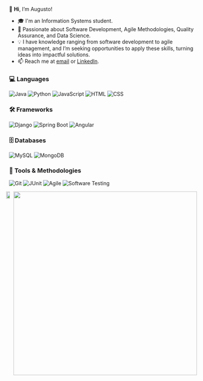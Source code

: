 👋 **Hi**, I’m Augusto!

- 🎓 I'm an Information Systems student.
- 🚀 Passionate about Software Development, Agile Methodologies, Quality Assurance, and Data Science.
- 💡 I have knowledge ranging from software development to agile management, and I’m seeking opportunities to apply these skills, turning ideas into impactful solutions.
- 📫 Reach me at [email](mailto:asergioscosta@gmail.com) or [LinkedIn](https://www.linkedin.com/in/asergioscosta).

### 💻 **Languages**  
![Java](https://img.shields.io/badge/Java-ED8B00?style=for-the-badge&logo=java&logoColor=white) 
![Python](https://img.shields.io/badge/Python-3776AB?style=for-the-badge&logo=python&logoColor=white) 
![JavaScript](https://img.shields.io/badge/JavaScript-F7DF1E?style=for-the-badge&logo=javascript&logoColor=black) 
![HTML](https://img.shields.io/badge/HTML-E34F26?style=for-the-badge&logo=html5&logoColor=white) 
![CSS](https://img.shields.io/badge/CSS-1572B6?style=for-the-badge&logo=css3&logoColor=white)  

### 🛠️ **Frameworks**  
![Django](https://img.shields.io/badge/Django-092E20?style=for-the-badge&logo=django&logoColor=white) 
![Spring Boot](https://img.shields.io/badge/Spring%20Boot-6DB33F?style=for-the-badge&logo=spring-boot&logoColor=white) 
![Angular](https://img.shields.io/badge/Angular-DD0031?style=for-the-badge&logo=angular&logoColor=white)  

### 🗄️ **Databases**  
![MySQL](https://img.shields.io/badge/MySQL-4479A1?style=for-the-badge&logo=mysql&logoColor=white) 
![MongoDB](https://img.shields.io/badge/MongoDB-47A248?style=for-the-badge&logo=mongodb&logoColor=white)  

### 🔧 **Tools & Methodologies**  
![Git](https://img.shields.io/badge/Git-F05032?style=for-the-badge&logo=git&logoColor=white) 
![JUnit](https://img.shields.io/badge/JUnit-25A162?style=for-the-badge&logo=junit5&logoColor=white) 
![Agile](https://img.shields.io/badge/Agile-0078D7?style=for-the-badge&logo=agile&logoColor=white) 
![Software Testing](https://img.shields.io/badge/Software%20Testing-009688?style=for-the-badge&logo=test&logoColor=white)  

<div style="display: flex; justify-content: center;">
  <img width="48%" src="https://github-readme-stats.vercel.app/api?username=asergioscosta&show_icons=true&theme=dark" />
<a href="https://github.com/anuraghazra/convoychat">
    <img height="" style="width: 500;" src="https://github-readme-stats.vercel.app/api/top-langs?username=asergioscosta&layout=compact&langs_count=8&card_width=320&theme=dark" />
</a>
</div>